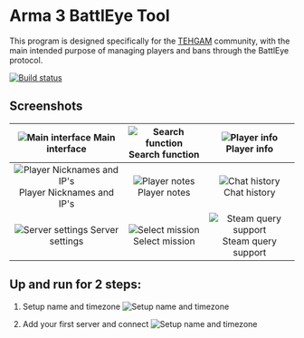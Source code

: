 # Arma 3 BattlEye Tool

This program is designed specifically for the [TEHGAM](http://tehgam.com/) community, with the main intended purpose of managing players and bans through the BattlEye protocol.


 [![Build status](https://ci.appveyor.com/api/projects/status/vvhqm0ma4rb6pk5h?svg=true)](https://ci.appveyor.com/project/ArtemMuradov/arma3beclient)

## Screenshots

![Main interface](https://raw.githubusercontent.com/tym32167/arma3beclient/master/desc/1.PNG) Main interface |![Search function](https://raw.githubusercontent.com/tym32167/arma3beclient/master/desc/2.PNG) Search function |![Player info](https://raw.githubusercontent.com/tym32167/arma3beclient/master/desc/3.PNG) Player info
:-:|:-:|:-:
![Player Nicknames and IP's](https://raw.githubusercontent.com/tym32167/arma3beclient/master/desc/4.PNG) Player Nicknames and IP's |![Player notes](https://raw.githubusercontent.com/tym32167/arma3beclient/master/desc/5.PNG) Player notes |![Chat history](https://raw.githubusercontent.com/tym32167/arma3beclient/master/desc/6.PNG) Chat history
![Server settings](https://raw.githubusercontent.com/tym32167/arma3beclient/master/desc/7.PNG) Server settings |![Select mission](https://raw.githubusercontent.com/tym32167/arma3beclient/master/desc/8.PNG) Select mission |![Steam query support](https://raw.githubusercontent.com/tym32167/arma3beclient/master/desc/9.PNG) Steam query support

## Up and run for 2 steps: 

1. Setup name and timezone
![Setup name and timezone](https://raw.githubusercontent.com/tym32167/arma3beclient/master/desc/SetupNameAndTimeZone.gif)

2. Add your first server and connect
![Setup name and timezone](https://raw.githubusercontent.com/tym32167/arma3beclient/master/desc/AddingServer.gif)